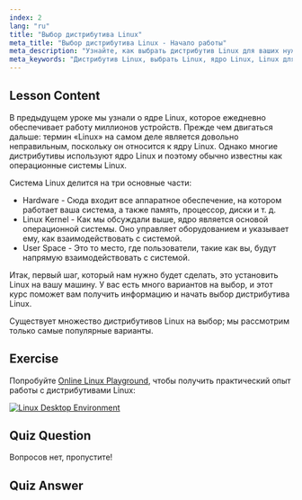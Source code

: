 ```yaml
---
index: 2
lang: "ru"
title: "Выбор дистрибутива Linux"
meta_title: "Выбор дистрибутива Linux - Начало работы"
meta_description: "Узнайте, как выбрать дистрибутив Linux для ваших нужд. Изучите популярные варианты и поймите ядро, аппаратное обеспечение и пользовательское пространство. Начните свой путь в Linux!"
meta_keywords: "Дистрибутив Linux, выбрать Linux, ядро Linux, Linux для начинающих, руководство по Linux, установить Linux, учебник по Linux"
---
```


## Lesson Content

В предыдущем уроке мы узнали о ядре Linux, которое ежедневно обеспечивает работу миллионов устройств. Прежде чем двигаться дальше: термин «Linux» на самом деле является довольно неправильным, поскольку он относится к ядру Linux. Однако многие дистрибутивы используют ядро Linux и поэтому обычно известны как операционные системы Linux.

Система Linux делится на три основные части:

- Hardware - Сюда входит все аппаратное обеспечение, на котором работает ваша система, а также память, процессор, диски и т. д.
- Linux Kernel - Как мы обсуждали выше, ядро является основой операционной системы. Оно управляет оборудованием и указывает ему, как взаимодействовать с системой.
- User Space - Это то место, где пользователи, такие как вы, будут напрямую взаимодействовать с системой.

Итак, первый шаг, который нам нужно будет сделать, это установить Linux на вашу машину. У вас есть много вариантов на выбор, и этот курс поможет вам получить информацию и начать выбор дистрибутива Linux.

Существует множество дистрибутивов Linux на выбор; мы рассмотрим только самые популярные варианты.

## Exercise

Попробуйте [Online Linux Playground](https://labex.io/tutorials/linux-online-linux-playground-372915), чтобы получить практический опыт работы с дистрибутивами Linux:

[![Linux Desktop Environment](https://labex.io/_ipx/_/images/lab/env-desktop.png)](https://labex.io/tutorials/linux-online-linux-playground-372915)

## Quiz Question

Вопросов нет, пропустите!

## Quiz Answer
